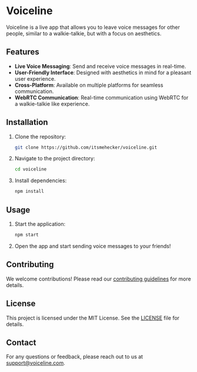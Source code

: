 # Voiceline

Voiceline is a live app that allows you to leave voice messages for other people, similar to a walkie-talkie, but with a focus on aesthetics.

## Features

- **Live Voice Messaging**: Send and receive voice messages in real-time.
- **User-Friendly Interface**: Designed with aesthetics in mind for a pleasant user experience.
- **Cross-Platform**: Available on multiple platforms for seamless communication.
- **WebRTC Communication**: Real-time communication using WebRTC for a walkie-talkie like experience.

## Installation

1. Clone the repository:
    ```bash
    git clone https://github.com/itsmehecker/voiceline.git
    ```
2. Navigate to the project directory:
    ```bash
    cd voiceline
    ```
3. Install dependencies:
    ```bash
    npm install
    ```

## Usage

1. Start the application:
    ```bash
    npm start
    ```
2. Open the app and start sending voice messages to your friends!

## Contributing

We welcome contributions! Please read our [contributing guidelines](CONTRIBUTING.md) for more details.

## License

This project is licensed under the MIT License. See the [LICENSE](LICENSE) file for details.

## Contact

For any questions or feedback, please reach out to us at support@voiceline.com.
